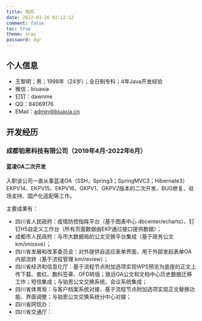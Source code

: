 ```yaml
---
title: 简历
date: 2022-03-26 02:12:12
comment: false
toc: true
theme: xray
password: dgr
---
```


## 个人信息

- 王黎明；男；1998年（24岁）；全日制专科；4年Java开发经验
- 微信：biuaxia
- 钉钉：dawnme
- QQ：84069176
- EMail：admin@biuaxia.cn

## 开发经历

### 成都铂恩科技有限公司（2019年4月-2022年6月）

#### 蓝凌OA二次开发

入职该公司一直从事蓝凌OA（SSH，Spring3；SpringMVC3；Hibernate3）EKPV14、EKPV15、EKPV16、GKPV1、GKPV2版本的二次开发、BUG修复、驻场支持、国产化适配等工作。

主要成果有：

- 四川省人民政府：疫情防控指挥平台（基于图表中心 dbcenter/echarts）、钉钉H5自定义工作台（所有页面数据由EKP通过接口提供数据）；
- 成都市人民政府：与市大数据局的公文交换平台集成（基于政务公文 km/imissve）；
- 四川省发展和改革委员会：对外提供自适应表单界面，用于外部发起表单OA内部流转（基于流程管理 km/review）；
- 四川省经济和信息化厅：基于流程节点附加选项实现WPS预览为底座的正文上传下载、套红、数科签章、OFD转版；致远OA公文和文档中心历史数据迁移工作；短信集成；与铂恩公文交换系统、会议系统集成；
- 四川省体育局：与客户档案系统对接、基于流程节点附加选项实现正文替换功能、界面调整；与铂恩公文交换系统分中心对接；
- 四川省网信办：
- 四川省交通厅：
